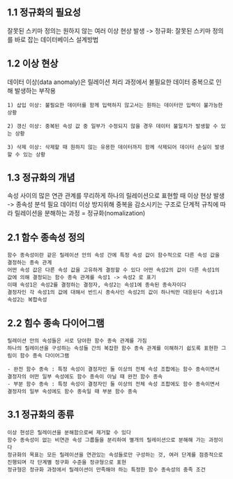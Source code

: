 ## 1.1 정규화의 필요성
잘못된 스키마 정의는 원하지 않는 여러 이상 현상 발생 -> 정규화: 잘못된 스키마 정의를 바로 잡는 데이터베이스 설계방법 

## 1.2 이상 현상
데이터 이상(data anomaly)은 릴레이션 처리 과정에서 불필요한 데이터 중복으로 인해 발생하는 부작용
```
1) 삽입 이상: 불필요한 데이터를 함께 입력하지 않고서는 원하는 데이터만 입력이 불가능한 상황

2) 갱신 이상: 중복된 속성 값 중 일부가 수정되지 않을 경우 데이터 불일치가 발생할 수 있는 상황

3) 삭제 이상: 삭제할 때 원하지 않는 유용한 데이터까지 함께 삭제되어 데이터 손실이 발생할 수 있는 상황
```
## 1.3 정규화의 개념
속성 사이의 많은 연관 관계를 무리하게 하나의 릴레이션으로 표현할 때 이상 현상 발생 -> 종속성 분석 필요
데이터 이상 방지위해 중복을 감소시키는 구조로 단계적 규칙에 따라 릴레이션을 분해하는 과정 = 정규화(nomalization)

## 2.1 함수 종속성 정의
```
함수 종속성이란 같은 릴레이션 안의 속성 간에 특정 속성 값이 함수적으로 다른 속성 값을 결정하는 종속 관계
어떤 속성 값은 다른 속성 값을 고유하게 결정할 수 있다 어떤 속성2의 값이 다른 속성1의 값에 의해 결정되는 함수 종속 관계를 속성1 -> 속성2 로 표기
이때 속성1은 속성2를 결정하는 결정자, 속성2는 속성1에 종속된 종속자이다
결정자인 각 속성1의 값에 대해서 반드시 종속사인 속성2의 값이 하나씩만 대응된다 속성1과 속성2는 복합속성
```

## 2.2 힘수 종속 다이어그램
```
릴레이션 안의 속성들은 서로 당야한 함수 종속 관계를 가짐 
하나의 릴레이션을 구성하는 속성들 간의 복잡한 함수 종속 관계를 이해하기 쉽도록 표현한 그림이 함수 종속 다이어그램

- 완전 함수 종속 : 특정 속성이 결정자인 둘 이상의 전체 속성 조합에는 함수 종속이면서 결정자의 어떤 일부 속성에도 함수 종속이 아닐 때 완전 함수 종속
- 부분 함수 종속 : 특정 속성이 결정자인 둘 이상의 전체 속성 조합에도 함수 종속이면서 결정자의 일부 속성에도 함수 종속일 때 부분 함수 종속
```
## 3.1 정규화의 종류 
```
이상 현성은 릴레이션을 분해함으로써 제거할 수 있다
함수 종속성이 없는 비연관 속성 그룹들을 분리하여 별개의 릴레이션으로 분해해 가는 과정이다
정규화의 목표는 모든 릴레이션을 연관있는 속성들로만 구성하는 것, 여러 단계를 점증적으로 진행되며 각 단계별 정구화 수준을 정규형으로 표현
정규형은 정규화 과정에서 릴레이션이 만족해야 하는 특정한 함수 종속성의 충족 조건
```

